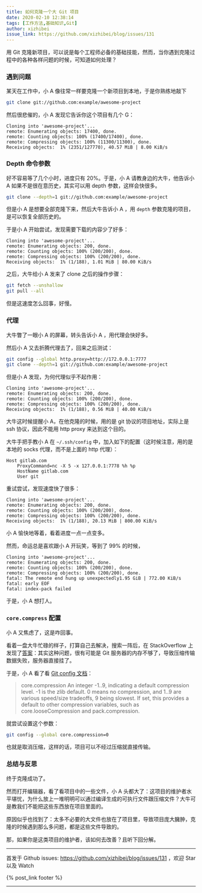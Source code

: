 ```yaml
---
title: 如何克隆一个大 Git 项目
date: 2020-02-10 12:38:14
tags: [工作方法,基础知识,Git]
author: xizhibei
issue_link: https://github.com/xizhibei/blog/issues/131
---
```

<!-- en_title: how-to-clone-a-large-git-repo -->

用 Git 克隆新项目，可以说是每个工程师必备的基础技能，然而，当你遇到克隆过程中的各种各样问题的时候，可知道如何处理？

### 遇到问题

某天在工作中，小 A 像往常一样要克隆一个新项目到本地，于是你熟练地敲下

```bash
git clone git://github.com:example/awesome-project
```

然后很悲催的，小 A 发现它告诉你这个项目有几个 G：

    Cloning into 'awesome-project'...
    remote: Enumerating objects: 17400, done.
    remote: Counting objects: 100% (17400/17400), done.
    remote: Compressing objects: 100% (11300/11300), done.
    Receiving objects:  1% (2351/127770), 40.57 MiB | 8.00 KiB/s

### Depth 命令参数

好不容易等了几个小时，进度只有 20%。于是，小 A 请教身边的大牛，他告诉小 A 如果不是很在意历史，其实可以用 depth 参数，这样会快很多。

```bash
git clone --depth=1 git://github.com:example/awesome-project
```

但是小 A 是想要全部克隆下来，然后大牛告诉小 A ，用 `depth` 参数克隆的项目，是可以恢复全部历史的。

于是小 A 开始尝试，发现需要下载的内容少了好多：

    Cloning into 'awesome-project'...
    remote: Enumerating objects: 200, done.
    remote: Counting objects: 100% (200/200), done.
    remote: Compressing objects: 100% (200/200), done.
    Receiving objects:  1% (1/188), 1.01 MiB | 80.00 KiB/s

之后，大牛给小 A 发来了 clone 之后的操作步骤：

```bash
git fetch --unshallow
git pull --all
```

但是这速度怎么回事，好慢。

### 代理

大牛瞥了一眼小 A 的屏幕，转头告诉小 A ，用代理会快好多。

然后小 A 又去折腾代理去了，回来之后测试：

```bash
git config --global http.proxy=http://172.0.0.1:7777
git clone --depth=1 git://github.com:example/awesome-project
```

但是小 A 发现，为何代理似乎不起作用：

    Cloning into 'awesome-project'...
    remote: Enumerating objects: 200, done.
    remote: Counting objects: 100% (200/200), done.
    remote: Compressing objects: 100% (200/200), done.
    Receiving objects:  1% (1/188), 0.56 MiB | 40.00 KiB/s

大牛这时候提醒小 A，在他克隆的时候，用的是 git 协议的项目地址，实际上是 ssh 协议，因此不能用 http proxy 来达到这个目的。

大牛手把手教小 A 在 `~/.ssh/config` 中，加入如下的配置（这时候注意，用的是本地的 socks 代理，而不是上面的 http 代理）：

    Host gitlab.com
        ProxyCommand=nc -X 5 -x 127.0.0.1:7778 %h %p
        HostName gitlab.com
        User git

重试尝试，发现速度快了很多：

    Cloning into 'awesome-project'...
    remote: Enumerating objects: 200, done.
    remote: Counting objects: 100% (200/200), done.
    remote: Compressing objects: 100% (200/200), done.
    Receiving objects:  1% (1/188), 20.13 MiB | 800.00 KiB/s

小 A 愉快地等着，看着进度一点一点变多。

然而，命运总是喜欢跟小 A 开玩笑，等到了 99% 的时候，

    Cloning into 'awesome-project'...
    remote: Enumerating objects: 200, done.
    remote: Counting objects: 100% (200/200), done.
    remote: Compressing objects: 100% (200/200), done.
    fatal: The remote end hung up unexpectedly1.95 GiB | 772.00 KiB/s    
    fatal: early EOF
    fatal: index-pack failed

于是，小 A 想打人。

### `core.compress` 配置

小 A 又焦虑了，这是咋回事。

看着一盘大牛忙碌的样子，打算自己去解决，搜索一阵后，在 StackOverflow 上发现了[答案](https://stackoverflow.com/questions/21277806/fatal-early-eof-fatal-index-pack-failed)：其实这种问题，很有可能是 Git 服务器的内存不够了，导致压缩传输数据失败，服务器直接挂了。

于是，小 A 看了看 [Git config 文档](https://git-scm.com/docs/git-config)：

> core.compression
> An integer -1..9, indicating a default compression level. -1 is the zlib default.
> 0 means no compression, and 1..9 are various speed/size tradeoffs, 9 being slowest.
> If set, this provides a default to other compression variables, such as core.looseCompression and pack.compression.

就尝试设置这个参数：

```bash
git config --global core.compression=0
```

也就是取消压缩，这样的话，项目可以不经过压缩就直接传输。

### 总结与反思

终于克隆成功了。

然而打开编辑器，看了看项目中的一些文件，小 A 头都大了：这项目的维护者水平堪忧，为什么放上一堆明明可以通过编译生成的可执行文件跟压缩文件？大牛可是教我们不能把这些东西放在项目里面的。

原因似乎也找到了：太多不必要的大文件也放在了项目里，导致项目庞大臃肿，克隆的时候遇到那么多问题，都是这些文件导致的。

那，如果你是这类项目的维护者，该如何去改善？且听下回分解。


***
首发于 Github issues: https://github.com/xizhibei/blog/issues/131 ，欢迎 Star 以及 Watch

{% post_link footer %}
***